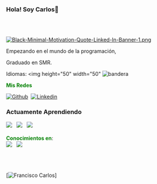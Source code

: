 ### Hola! Soy Carlos🫡​

<br>
<br>

[![Black-Minimal-Motivation-Quote-Linked-In-Banner-1.png](https://i.postimg.cc/wTQ4G5Lh/Black-Minimal-Motivation-Quote-Linked-In-Banner-1.png)](https://github.com/franciscochavesbarbosa)


<p> Empezando en el mundo de la programación,
<p> Graduado en SMR.
  
Idiomas:    <img height="50" width="50" ![bandera](https://github.com/franciscochavesbarbosa/franciscochavesbarbosa/assets/114076782/ad09ff06-c6d6-47c2-941f-f25d1ee04fd5) </img>


<strong style="color:green">Mis Redes </strong>

[![Github](https://img.shields.io/badge/GitHub-100000?style=for-the-badge&logo=github&logoColor=white)](https://github.com/franciscochavesbarbosa)&nbsp; 
[![Linkedin](https://img.shields.io/badge/LinkedIn-0077B5?style=for-the-badge&logo=linkedin&logoColor=white)](https://www.linkedin.com/in/barbosa-chaves/)

### Actuamente Aprendiendo
<div>
<img src="https://img.shields.io/badge/HTML5-E34F26?style=for-the-badge&logo=html5&logoColor=white"> &nbsp; 
<img src="https://img.shields.io/badge/CSS3-1572B6?style=for-the-badge&logo=css3&logoColor=white"> &nbsp; 
<img src="https://img.shields.io/badge/JavaScript-F7DF1E?style=for-the-badge&logo=javascript&logoColor=black">
<br>
<br>
<strong style="color:green">Conocimientos en</strong>:<br>
<img src="https://img.shields.io/badge/Linux-FCC624?style=for-the-badge&logo=linux&logoColor=black"> &nbsp; 
<img src=" 	https://img.shields.io/badge/Windows-0078D6?style=for-the-badge&logo=windows&logoColor=white"> &nbsp; 
</div>
<br>
<br>
<br>

[![Francisco Carlos](https://github-readme-stats.vercel.app/api?username=franciscochavesbarbosa&show_icons=true&theme=dark#gh-dark-mode-only)]




